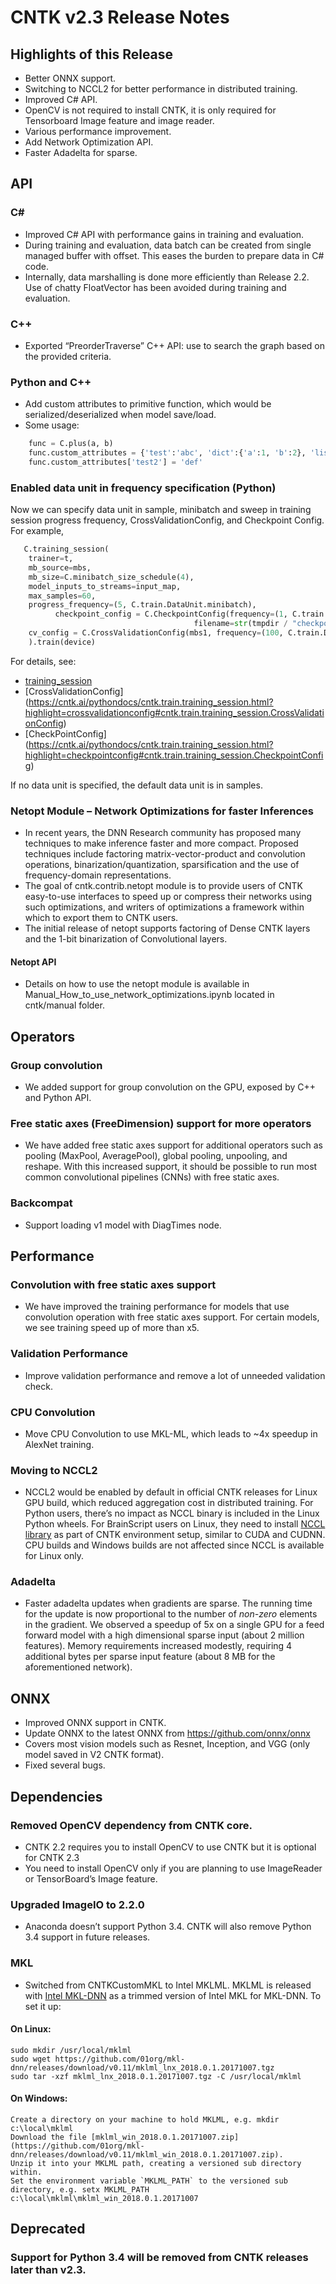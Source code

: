 
# CNTK v2.3 Release Notes

## Highlights of this Release
- Better ONNX support.
- Switching to NCCL2 for better performance in distributed training.
- Improved C# API.
- OpenCV is not required to install CNTK, it is only required for Tensorboard Image feature and image reader.
- Various performance improvement.
- Add Network Optimization API.
- Faster Adadelta for sparse.

## API
### C#
- Improved C# API with performance gains in training and evaluation. 
- During training and evaluation, data batch can be created from single managed buffer with offset. This eases the burden to prepare data in C# code. 
- Internally, data marshalling is done more efficiently than Release 2.2. Use of chatty FloatVector has been avoided during training and evaluation.
### C++
- Exported “PreorderTraverse” C++ API: use to search the graph based on the provided criteria.
### Python and C++
- Add custom attributes to primitive function, which would be serialized/deserialized when model save/load. 
- Some usage:
```python
    func = C.plus(a, b)
    func.custom_attributes = {'test':'abc', 'dict':{'a':1, 'b':2}, 'list':[1,2,3]} 
    func.custom_attributes['test2'] = 'def'
```
### Enabled data unit in frequency specification (Python)
Now we can specify data unit in sample, minibatch and sweep in training session progress frequency, CrossValidationConfig, and Checkpoint Config. For example,
```python
   C.training_session(
    trainer=t, 
    mb_source=mbs,
    mb_size=C.minibatch_size_schedule(4),
    model_inputs_to_streams=input_map, 
    max_samples=60,
    progress_frequency=(5, C.train.DataUnit.minibatch),
          checkpoint_config = C.CheckpointConfig(frequency=(1, C.train.DataUnit.sweep), preserve_all=True,
                                         filename=str(tmpdir / "checkpoint_save_all")),
    cv_config = C.CrossValidationConfig(mbs1, frequency=(100, C.train.DataUnit.sample), minibatch_size=32),
    ).train(device)
```
For details, see:
- [training_session]( https://cntk.ai/pythondocs/cntk.train.training_session.html?highlight=training%20session#module-cntk.train.training_session)
- [CrossValidationConfig] (https://cntk.ai/pythondocs/cntk.train.training_session.html?highlight=crossvalidationconfig#cntk.train.training_session.CrossValidationConfig)
- [CheckPointConfig] (https://cntk.ai/pythondocs/cntk.train.training_session.html?highlight=checkpointconfig#cntk.train.training_session.CheckpointConfig) 

If no data unit is specified, the default data unit is in samples. 

### Netopt Module – Network Optimizations for faster Inferences
- In recent years, the DNN Research community has proposed many techniques to make inference faster and more compact. Proposed techniques include factoring matrix-vector-product and convolution operations, binarization/quantization, sparsification and the use of frequency-domain representations. 
- The goal of cntk.contrib.netopt module is to provide users of CNTK easy-to-use interfaces to speed up or compress their networks using such optimizations, and writers of optimizations a framework within which to export them to CNTK users. 
- The initial release of netopt supports factoring of Dense CNTK layers and the 1-bit binarization of Convolutional layers.
#### Netopt API
- Details on how to use the netopt module is available in Manual_How_to_use_network_optimizations.ipynb located in cntk/manual folder.

## Operators
### Group convolution
- We added support for group convolution on the GPU, exposed by C++ and Python API.
### Free static axes (FreeDimension) support for more operators
- We have added free static axes support for additional operators such as pooling (MaxPool, AveragePool), global pooling, unpooling, and reshape. With this increased support, it should be possible to run most common convolutional pipelines (CNNs) with free static axes. 
### Backcompat
- Support loading v1 model with DiagTimes node.

## Performance
### Convolution with free static axes support
- We have improved the training performance for models that use convolution operation with free static axes support. For certain models, we see training speed up of more than x5. 
### Validation Performance
- Improve validation performance and remove a lot of unneeded validation check.
### CPU Convolution
- Move CPU Convolution to use MKL-ML, which leads to ~4x speedup in AlexNet training.
### Moving to NCCL2
- NCCL2 would be enabled by default in official CNTK releases for Linux GPU build, which reduced aggregation cost in distributed training. For Python users, there’s no impact as NCCL binary is included in the Linux Python wheels. For BrainScript users on Linux, they need to install [NCCL library]( https://github.com/NVIDIA/nccl) as part of CNTK environment setup, similar to CUDA and CUDNN. CPU builds and Windows builds are not affected since NCCL is available for Linux only.
### Adadelta
- Faster adadelta updates when gradients are sparse. The running time for the update is now proportional to the number of _non-zero_ elements in the gradient. We observed a speedup of 5x on a single GPU for a feed forward model with a high dimensional sparse input (about 2 million features). Memory requirements increased modestly, requiring 4 additional bytes per sparse input feature (about 8 MB for the aforementioned network). 

## ONNX
- Improved ONNX support in CNTK.
- Update ONNX to the latest ONNX from https://github.com/onnx/onnx
- Covers most vision models such as Resnet, Inception, and VGG (only model saved in V2 CNTK format).
- Fixed several bugs.

## Dependencies
### Removed OpenCV dependency from CNTK core.
- CNTK 2.2 requires you to install OpenCV to use CNTK but it is optional for CNTK 2.3
- You need to install OpenCV only if you are planning to use ImageReader or TensorBoard’s Image feature.
### Upgraded ImageIO to 2.2.0
- Anaconda doesn’t support Python 3.4. CNTK will also remove Python 3.4 support in future releases.
### MKL
- Switched from CNTKCustomMKL to Intel MKLML. MKLML is released with [Intel MKL-DNN](https://github.com/01org/mkl-dnn/releases) as a trimmed version of Intel MKL for MKL-DNN. To set it up:

#### On Linux:
    sudo mkdir /usr/local/mklml
    sudo wget https://github.com/01org/mkl-dnn/releases/download/v0.11/mklml_lnx_2018.0.1.20171007.tgz
    sudo tar -xzf mklml_lnx_2018.0.1.20171007.tgz -C /usr/local/mklml

#### On Windows:
    Create a directory on your machine to hold MKLML, e.g. mkdir c:\local\mklml
    Download the file [mklml_win_2018.0.1.20171007.zip](https://github.com/01org/mkl-dnn/releases/download/v0.11/mklml_win_2018.0.1.20171007.zip).
    Unzip it into your MKLML path, creating a versioned sub directory within.
    Set the environment variable `MKLML_PATH` to the versioned sub directory, e.g. setx MKLML_PATH c:\local\mklml\mklml_win_2018.0.1.20171007

## Deprecated
### Support for Python 3.4 will be removed from CNTK releases later than v2.3.
